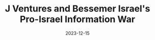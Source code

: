 ---
title: J Ventures and Bessemer Israel's Pro-Israel Information War
description: This is a post on My Blog about agile frameworks.
date: 2023-12-15
---